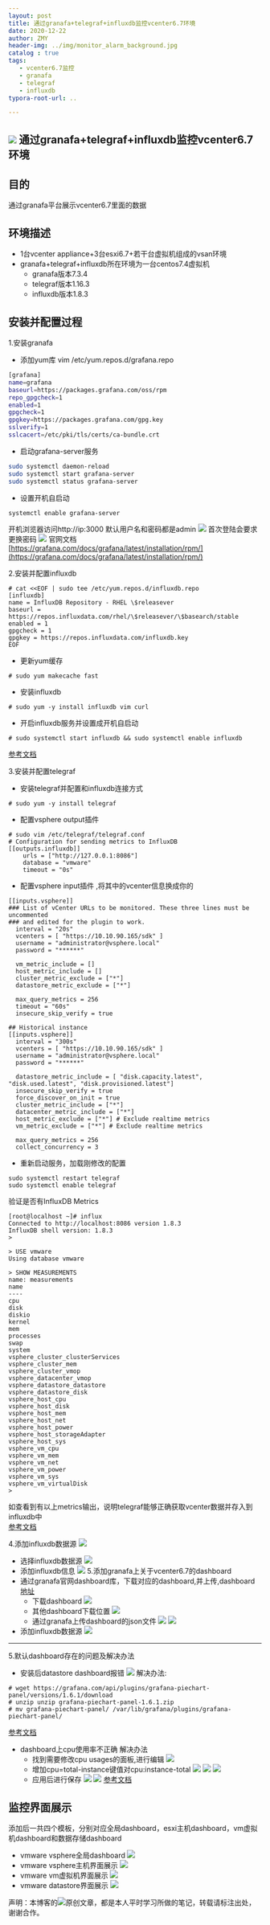 ```yaml
---
layout: post
title: 通过granafa+telegraf+influxdb监控vcenter6.7环境
date: 2020-12-22
author: ZMY
header-img: ../img/monitor_alarm_background.jpg
catalog : true
tags:
   - vcenter6.7监控
   - granafa
   - telegraf
   - influxdb
typora-root-url: ..

---
```

## <img class="original" src='/img/original.png'> 通过granafa+telegraf+influxdb监控vcenter6.7环境

## 目的
通过granafa平台展示vcenter6.7里面的数据
## 环境描述
- 1台vcenter appliance+3台esxi6.7+若干台虚拟机组成的vsan环境
- granafa+telegraf+influxdb所在环境为一台centos7.4虚拟机
  - granafa版本7.3.4  
  - telegraf版本1.16.3
  - influxdb版本1.8.3 
## 安装并配置过程
1.安装granafa
- 添加yum库
vim /etc/yum.repos.d/grafana.repo
```bash
[grafana]
name=grafana
baseurl=https://packages.grafana.com/oss/rpm
repo_gpgcheck=1
enabled=1
gpgcheck=1
gpgkey=https://packages.grafana.com/gpg.key
sslverify=1
sslcacert=/etc/pki/tls/certs/ca-bundle.crt
```
- 启动grafana-server服务
```bash
sudo systemctl daemon-reload
sudo systemctl start grafana-server
sudo systemctl status grafana-server
```
- 设置开机自启动
```bash
systemctl enable grafana-server
```
开机浏览器访问http://ip:3000
默认用户名和密码都是admin
![](/img/2020-12-22/1.png)
首次登陆会要求更换密码
![](/img/2020-12-22/2.png)
官网文档[https://grafana.com/docs/grafana/latest/installation/rpm/](https://grafana.com/docs/grafana/latest/installation/rpm/)

2.安装并配置influxdb
```
# cat <<EOF | sudo tee /etc/yum.repos.d/influxdb.repo
[influxdb]
name = InfluxDB Repository - RHEL \$releasever
baseurl = https://repos.influxdata.com/rhel/\$releasever/\$basearch/stable
enabled = 1
gpgcheck = 1
gpgkey = https://repos.influxdata.com/influxdb.key
EOF
```
- 更新yum缓存
```
# sudo yum makecache fast
```
- 安装influxdb
```
# sudo yum -y install influxdb vim curl
```
- 开启influxdb服务并设置成开机自启动
```
# sudo systemctl start influxdb && sudo systemctl enable influxdb
```
[参考文档](https://computingforgeeks.com/install-grafana-and-influxdb-on-centos-7/)

3.安装并配置telegraf
- 安装telegraf并配置和influxdb连接方式
```
# sudo yum -y install telegraf
```
- 配置vsphere output插件
```
# sudo vim /etc/telegraf/telegraf.conf
# Configuration for sending metrics to InfluxDB
[[outputs.influxdb]]
    urls = ["http://127.0.0.1:8086"]
    database = "vmware"
    timeout = "0s"
```
- 配置vsphere input插件 ,将其中的vcenter信息换成你的
```
[[inputs.vsphere]]
### List of vCenter URLs to be monitored. These three lines must be uncommented
### and edited for the plugin to work.
  interval = "20s"
  vcenters = [ "https://10.10.90.165/sdk" ]
  username = "administrator@vsphere.local"
  password = "******"

  vm_metric_include = []
  host_metric_include = []
  cluster_metric_exclude = ["*"]
  datastore_metric_exclude = ["*"]

  max_query_metrics = 256
  timeout = "60s"
  insecure_skip_verify = true

## Historical instance
[[inputs.vsphere]]
  interval = "300s"
  vcenters = [ "https://10.10.90.165/sdk" ]
  username = "administrator@vsphere.local"
  password = "******"

  datastore_metric_include = [ "disk.capacity.latest", "disk.used.latest", "disk.provisioned.latest"]
  insecure_skip_verify = true
  force_discover_on_init = true
  cluster_metric_include = ["*"]
  datacenter_metric_include = ["*"]
  host_metric_exclude = ["*"] # Exclude realtime metrics
  vm_metric_exclude = ["*"] # Exclude realtime metrics

  max_query_metrics = 256
  collect_concurrency = 3

```
- 重新启动服务，加载刚修改的配置
```
sudo systemctl restart telegraf
sudo systemctl enable telegraf
```
验证是否有InfluxDB Metrics
```
[root@localhost ~]# influx
Connected to http://localhost:8086 version 1.8.3
InfluxDB shell version: 1.8.3
> 
```
```
> USE vmware
Using database vmware 
```
```
> SHOW MEASUREMENTS
name: measurements
name
----
cpu
disk
diskio
kernel
mem
processes
swap
system
vsphere_cluster_clusterServices
vsphere_cluster_mem
vsphere_cluster_vmop
vsphere_datacenter_vmop
vsphere_datastore_datastore
vsphere_datastore_disk
vsphere_host_cpu
vsphere_host_disk
vsphere_host_mem
vsphere_host_net
vsphere_host_power
vsphere_host_storageAdapter
vsphere_host_sys
vsphere_vm_cpu
vsphere_vm_mem
vsphere_vm_net
vsphere_vm_power
vsphere_vm_sys
vsphere_vm_virtualDisk
> 
```
如查看到有以上metrics输出，说明telegraf能够正确获取vcenter数据并存入到influxdb中  
[参考文档](https://computingforgeeks.com/how-to-monitor-vmware-esxi-with-grafana-and-telegraf/)

4.添加influxdb数据源
![](/img/2020-12-22/3.png)
- 选择influxdb数据源
![](/img/2020-12-22/4.png)
- 添加influxdb信息
![](/img/2020-12-22/5.png)
5.添加granafa上关于vcenter6.7的dashboard
- 通过granafa官网dashboard库，下载对应的dashboard,并上传,dashboard[地址](https://grafana.com/grafana/dashboards/8159)
  - 下载dashboard
  ![](/img/2020-12-22/6.png)
  - 其他dashboard下载位置
  ![](/img/2020-12-22/7.png)
  - 通过granafa上传dashboard的json文件
![](/img/2020-12-22/8.png)
![](/img/2020-12-22/9.png)
- 添加influxdb数据源
![](/img/2020-12-22/10.png)
---
5.默认dashboard存在的问题及解决办法
- 安装后datastore dashboard报错
![](/img/2020-12-22/11.png)
解决办法:
```
# wget https://grafana.com/api/plugins/grafana-piechart-panel/versions/1.6.1/download
# unzip unzip grafana-piechart-panel-1.6.1.zip
# mv grafana-piechart-panel/ /var/lib/grafana/plugins/grafana-piechart-panel/
```
[参考文档](https://grafana.com/grafana/plugins/grafana-piechart-panel)

- dashboard上cpu使用率不正确
  解决办法
  - 找到需要修改cpu usages的面板,进行编辑
  ![](/img/2020-12-22/12.png)
  - 增加cpu=total-instance键值对cpu:instance-total
  ![](/img/2020-12-22/14.png)
  ![](/img/2020-12-22/15.png)
  ![](/img/2020-12-22/16.png)
  - 应用后进行保存
  ![](/img/2020-12-22/17.png)
  ![](/img/2020-12-22/18.png)
[参考文档](https://grafana.com/grafana/dashboards/8159/reviews)

## 监控界面展示
添加后一共四个模板，分别对应全局dashboard，esxi主机dashboard，vm虚拟机dashboard和数据存储dashboard
- vmware vsphere全局dashboard
![](/img/2020-12-22/19.png)
- vmware vsphere主机界面展示
![](/img/2020-12-22/20.png)
- vmware vm虚拟机界面展示
![](/img/2020-12-22/21.png)
- vmware datastore界面展示
![](/img/2020-12-22/22.png)


声明：本博客的<img class="original" src='/img/original.png'>原创文章，都是本人平时学习所做的笔记，转载请标注出处，谢谢合作。
